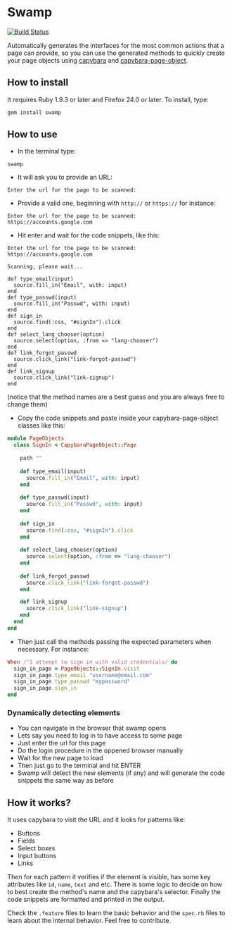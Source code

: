 # Swamp

[![Build Status](https://travis-ci.org/Juraci/swamp.png?branch=master)](https://travis-ci.org/Juraci/swamp)

Automatically generates the interfaces for the most common actions that a page can provide, 
so you can use the generated methods to quickly create your page objects using [capybara](https://github.com/jnicklas/capybara) and [capybara-page-object](https://github.com/andyw8/capybara-page-object).

## How to install

It requires Ruby 1.9.3 or later and Firefox 24.0 or later. To install, type:

```bash
gem install swamp
```

## How to use

* In the terminal type: 

```shell
swamp
```
* It will ask you to provide an URL:

```shell
Enter the url for the page to be scanned:
```

* Provide a valid one, beginning with `http://` or `https://` for instance:

```shell
Enter the url for the page to be scanned:
https://accounts.google.com
```

* Hit enter and wait for the code snippets, like this: 

```shell
Enter the url for the page to be scanned:
https://accounts.google.com

Scanning, please wait...

def type_email(input)
  source.fill_in("Email", with: input)
end
def type_passwd(input)
  source.fill_in("Passwd", with: input)
end
def sign_in
  source.find(:css, "#signIn").click
end
def select_lang_chooser(option)
  source.select(option, :from => "lang-chooser")
end
def link_forgot_passwd
  source.click_link("link-forgot-passwd")
end
def link_signup
  source.click_link("link-signup")
end
```
(notice that the method names are a best guess and you are always free to change them)

* Copy the code snippets and paste inside your capybara-page-object classes like this:

```ruby
module PageObjects
  class SignIn < CapybaraPageObject::Page
  
    path ""
  
    def type_email(input)
      source.fill_in("Email", with: input)
    end
  
    def type_passwd(input)
      source.fill_in("Passwd", with: input)
    end
  
    def sign_in
      source.find(:css, "#signIn").click
    end
  
    def select_lang_chooser(option)
      source.select(option, :from => "lang-chooser")
    end
  
    def link_forgot_passwd
      source.click_link("link-forgot-passwd")
    end

    def link_signup
      source.click_link("link-signup")
    end
  end
end
```

* Then just call the methods passing the expected parameters when necessary. For instance:

```ruby
When /^I attempt to sign in with valid credentials/ do
  sign_in_page = PageObjects::SignIn.visit
  sign_in_page.type_email "username@email.com"
  sign_in_page.type_passwd "mypassword"
  sign_in_page.sign_in
end
```

### Dynamically detecting elements

* You can navigate in the browser that swamp opens 
* Lets say you need to log in to have access to some page 
* Just enter the url for this page
* Do the login procedure in the oppened browser manually
* Wait for the new page to load
* Then just go to the terminal and hit ENTER
* Swamp will detect the new elements (if any) and will generate the code snippets the same way as before

## How it works?

It uses capybara to visit the URL and it looks for patterns like:

* Buttons
* Fields
* Select boxes
* Input buttons
* Links

Then for each pattern it verifies if the element is visible, has some key attributes like `id`, `name`, `text` and etc. 
There is some logic to decide on how to best create the method's name and the capybara's selector. 
Finally the code snippets are formatted and printed in the output.

Check the `.feature` files to learn the basic behavior and the `spec.rb` files to learn about the internal behavior. Feel free to contribute.

